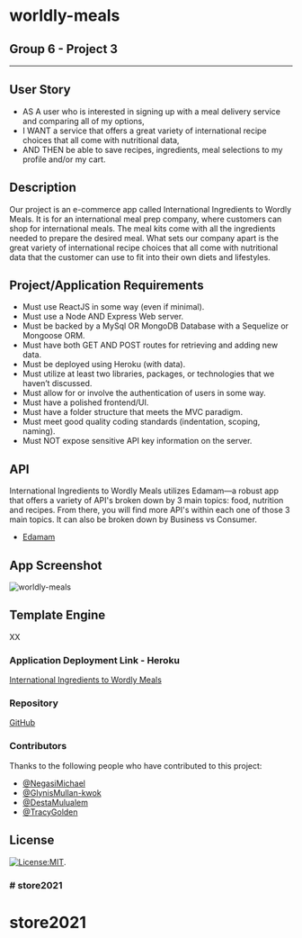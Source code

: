 # worldly-meals

## Group 6 - Project 3

***

## User Story

* AS A user who is interested in signing up with a meal delivery service and comparing all of my options,
* I WANT a service that offers a great variety of international recipe choices that all come with nutritional data,
* AND THEN be able to save recipes, ingredients, meal selections to my profile and/or my cart.

## Description

Our project is an e-commerce app called International Ingredients to Wordly Meals. It is for an international meal prep company, where customers can shop for international meals. The meal kits come with all the ingredients needed to prepare the desired meal. What sets our company apart is the great variety of international recipe choices that all come with nutritional data that the customer can use to fit into their own diets and lifestyles.

## Project/Application Requirements

* Must use ReactJS in some way (even if minimal).
* Must use a Node AND Express Web server.
* Must be backed by a MySql OR MongoDB Database with a Sequelize or Mongoose ORM.
* Must have both GET AND POST routes for retrieving and adding new data.
* Must be deployed using Heroku (with data).
* Must utilize at least two libraries, packages, or technologies that we haven’t discussed.
* Must allow for or involve the authentication of users in some way. 
* Must have a polished frontend/UI.
* Must have a folder structure that meets the MVC paradigm.
* Must meet good quality coding standards (indentation, scoping, naming).
* Must NOT expose sensitive API key information on the server.

## API

International Ingredients to Wordly Meals utilizes Edamam&#8212;a robust app that offers a variety of API's broken down by 3 main topics: food, nutrition and recipes. From there, you will find more API's within each one of those 3 main topics. It can also be broken down by Business vs Consumer.

* [Edamam](https://www.edamam.com/)

## App Screenshot

![worldly-meals](./public/Images/worldly-meals.gif)

## Template Engine

XX
<!-- The application framework for this site is by [Handlebars](https://handlebarsjs.com/) -->

### Application Deployment Link - Heroku

[International Ingredients to Wordly Meals](https://XX)

### Repository

[GitHub](https://github.com/glynismullankwok/worldly-meals)

### Contributors

Thanks to the following people who have contributed to this project:

* [@NegasiMichael](https://github.com/negasimichael)
* [@GlynisMullan-kwok](https://github.com/glynismullankwok)
* [@DestaMulualem](https://github.com/destish21)
* [@TracyGolden](https://github.com/tracy80s2003)

## License
   [![License:MIT](https://img.shields.io/badge/License-MIT-yellow.svg)](https://opensource.org/licenses/MIT).
 

### # store2021
# store2021
